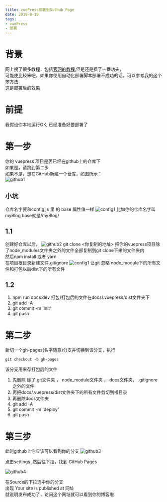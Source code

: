 ```yaml
---
title: vuePress部署到Github Page  
date: 2019-8-19
tags:
- vuePress
- 部署
---
```

# 背景
网上搜了很多教程，包括[官网的教程](https://vuepress.vuejs.org/zh/guide/deploy.html),但是还是费了一番功夫，</br>
可能使比较笨吧，如果你使用自动化部署脚本部署不成功的话，可以参考我的这个笨方法</br>
[这是部署后的效果](https://chasellhl.github.io/myBlog/)
# 前提
我假设你本地运行OK, 已经准备好要部署了

# 第一步
你的 vuepress 项目是否已经在github上的仓库下</br>
如果是，请跳到第二步</br>
如果不是，想在GitHub新建一个仓库，如图所示：</br>
![github1](/image/github1.png)
 ## 小坑
仓库名字要和config.js 里 的 base 属性值一样
![config1](/image/config1.png)
比如你的仓库名字叫myBlog
base就是/myBlog/
## 1.1
创建好仓库以后，
![github2](/image/github2.png)
git clone <你复制的地址>
把你的vuepress项目除了node_modules文件夹之外的文件全部复制到git clone下来的文件夹内</br>
然后npm install 或者 yarn</br>
在项目根目录新建文件.gitignore
![config1](/image/config2.png)
让git 忽略  node_module下的所有文件和打包以后dist下的所有文件
## 1.2 
1. npm run docs:dev  打包/打包后的文件在docs/.vuepress/dist文件夹下
2. git add -A
3. git commit -m 'init'
4. git push

# 第二步
新切一个gh-pages(名字随意)分支并切换到该分支，执行</br>
```
git checkout -b gh-pages
```
该分支用来存打包后的文件
1. 先删除 除了.git文件夹 ， node_module文件夹 ， docs文件夹， .gitignore之外的文件
2. 再把docs/.vuepress/dist文件夹下的所有文件剪切到根目录
3. 再删除docs文件夹
4. git add -A
5. git commit -m 'deploy'
6. git push

# 第三步
此时github上你应该可以看到你的分支
![github3](/image/github3.png)

点击settings ,然后往下拉，找到 GitHub Pages

![github4](/image/github4.png)

在Source的下拉选中你的分支</br>
出现 Your site is published at 网址</br>
就说明发布成功了，访问这个网址就可以看到你的博客啦
